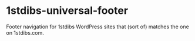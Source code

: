 # 1stdibs-universal-footer

Footer navigation for 1stdibs WordPress sites that (sort of) matches the one on 1stdibs.com.
